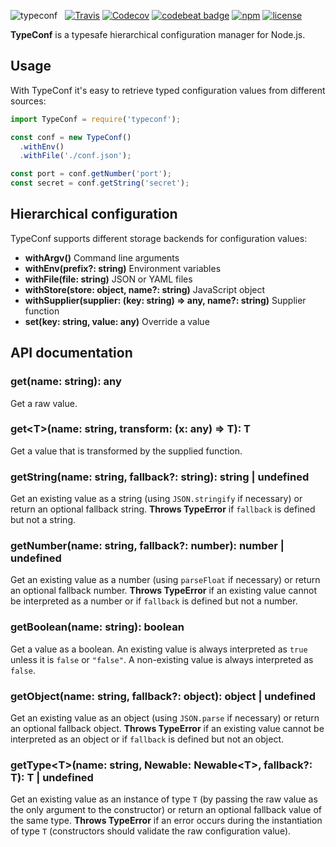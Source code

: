 ![typeconf](https://user-images.githubusercontent.com/1183636/26884982-7e63efd0-4ba1-11e7-845d-4ade4627039c.png) &nbsp; [![Travis](https://img.shields.io/travis/mfellner/typeconf.svg)](travis-ci.org/mfellner/typeconf) [![Codecov](https://img.shields.io/codecov/c/github/mfellner/typeconf.svg)](https://codecov.io/gh/mfellner/janus) [![codebeat badge](https://codebeat.co/badges/6df3709c-deed-4a8f-af7d-2e1ccda63591)](https://codebeat.co/projects/github-com-mfellner-typeconf-master) [![npm](https://img.shields.io/npm/v/typeconf.svg)](https://www.npmjs.com/package/typeconf) [![license](https://img.shields.io/github/license/mfellner/typeconf.svg)](https://choosealicense.com/licenses/mit)

**TypeConf** is a typesafe hierarchical configuration manager for Node.js.

## Usage

With TypeConf it's easy to retrieve typed configuration values from different sources:

```js
import TypeConf = require('typeconf');

const conf = new TypeConf()
  .withEnv()
  .withFile('./conf.json');

const port = conf.getNumber('port');
const secret = conf.getString('secret');
```

## Hierarchical configuration

TypeConf supports different storage backends for configuration values:

* **withArgv()** Command line arguments
* **withEnv(prefix?: string)** Environment variables
* **withFile(file: string)** JSON or YAML files
* **withStore(store: object, name?: string)** JavaScript object
* **withSupplier(supplier: (key: string) => any, name?: string)** Supplier function
* **set(key: string, value: any)** Override a value

## API documentation

### get(name: string): any

Get a raw value.

### get&lt;T&gt;(name: string, transform: (x: any) => T): T

Get a value that is transformed by the supplied function.

### getString(name: string, fallback?: string): string | undefined

Get an existing value as a string (using `JSON.stringify` if necessary) or return an optional fallback string. **Throws TypeError** if `fallback` is defined but not a string.

### getNumber(name: string, fallback?: number): number | undefined

Get an existing value as a number (using `parseFloat` if necessary) or return an optional fallback number. **Throws TypeError** if an existing value cannot be interpreted as a number or if `fallback` is defined but not a number.

### getBoolean(name: string): boolean

Get a value as a boolean. An existing value is always interpreted as `true` unless it is `false` or `"false"`. A non-existing value is always interpreted as `false`.

### getObject(name: string, fallback?: object): object | undefined

Get an existing value as an object (using `JSON.parse` if necessary) or return an optional fallback object. **Throws TypeError** if an existing value cannot be interpreted as an object or if `fallback` is defined but not an object.

### getType&lt;T&gt;(name: string, Newable: Newable&lt;T&gt;, fallback?: T): T | undefined

Get an existing value as an instance of type `T` (by passing the raw value as the only argument to the constructor) or return an optional fallback value of the same type. **Throws TypeError** if an error occurs during the instantiation of type `T` (constructors should validate the raw configuration value).
